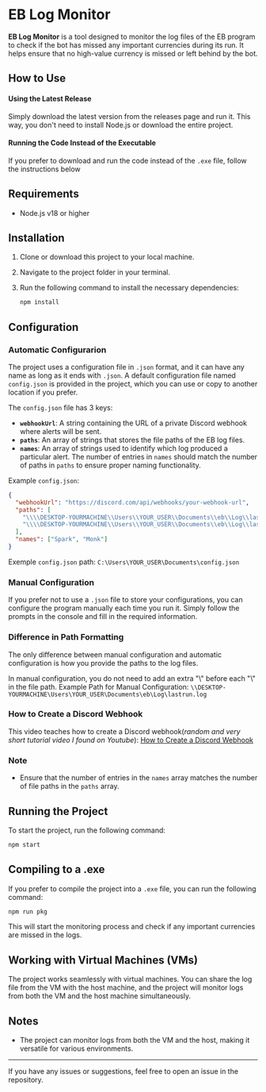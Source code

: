 # EB Log Monitor

**EB Log Monitor** is a tool designed to monitor the log files of the EB program to check if the bot has missed any important currencies during its run. It helps ensure that no high-value currency is missed or left behind by the bot.

## How to Use

#### Using the Latest Release

Simply download the latest version from the releases page and run it. This way, you don't need to install Node.js or download the entire project.

#### Running the Code Instead of the Executable

If you prefer to download and run the code instead of the `.exe` file, follow the instructions below

## Requirements

- Node.js v18 or higher

## Installation

1. Clone or download this project to your local machine.
2. Navigate to the project folder in your terminal.
3. Run the following command to install the necessary dependencies:

   ```bash
   npm install
   ```

## Configuration

### Automatic Configurarion

The project uses a configuration file in `.json` format, and it can have any name as long as it ends with `.json`.
A default configuration file named `config.json` is provided in the project, which you can use or copy to another location if you prefer.

The `config.json` file has 3 keys:

- **`webhookUrl`**: A string containing the URL of a private Discord webhook where alerts will be sent.
- **`paths`**: An array of strings that stores the file paths of the EB log files.
- **`names`**: An array of strings used to identify which log produced a particular alert. The number of entries in `names` should match the number of paths in `paths` to ensure proper naming functionality.

Example `config.json`:

```json
{
  "webhookUrl": "https://discord.com/api/webhooks/your-webhook-url",
  "paths": [
    "\\\\DESKTOP-YOURMACHINE\\Users\\YOUR_USER\\Documents\\eb\\Log\\lastrun.log",
    "\\\\DESKTOP-YOURMACHINE\\Users\\YOUR_USER\\Documents\\eb\\Log\\lastrun.log"
  ],
  "names": ["Spark", "Monk"]
}
```

Exemple `config.json` path: `C:\Users\YOUR_USER\Documents\config.json`

### Manual Configuration

If you prefer not to use a `.json` file to store your configurations, you can configure the program manually each time you run it.
Simply follow the prompts in the console and fill in the required information.

### Difference in Path Formatting

The only difference between manual configuration and automatic configuration is how you provide the paths to the log files.

In manual configuration, you do not need to add an extra "\\" before each "\\" in the file path.
Example Path for Manual Configuration: `\\DESKTOP-YOURMACHINE\Users\YOUR_USER\Documents\eb\Log\lastrun.log`

### How to Create a Discord Webhook

This video teaches how to create a Discord webhook(_random and very short tutorial video I found on Youtube_): [How to Create a Discord Webhook](https://www.youtube.com/watch?v=xIZXDdVwNaE)

### Note

- Ensure that the number of entries in the `names` array matches the number of file paths in the `paths` array.

## Running the Project

To start the project, run the following command:

```bash
npm start
```

## Compiling to a .exe

If you prefer to compile the project into a `.exe` file, you can run the following command:

```bash
npm run pkg
```

This will start the monitoring process and check if any important currencies are missed in the logs.

## Working with Virtual Machines (VMs)

The project works seamlessly with virtual machines. You can share the log file from the VM with the host machine, and the project will monitor logs from both the VM and the host machine simultaneously.

## Notes

- The project can monitor logs from both the VM and the host, making it versatile for various environments.

---

If you have any issues or suggestions, feel free to open an issue in the repository.
